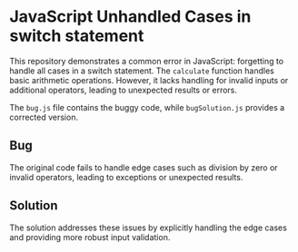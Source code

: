 # JavaScript Unhandled Cases in switch statement

This repository demonstrates a common error in JavaScript: forgetting to handle all cases in a switch statement. 
The `calculate` function handles basic arithmetic operations. However, it lacks handling for invalid inputs or additional operators, leading to unexpected results or errors.

The `bug.js` file contains the buggy code, while `bugSolution.js` provides a corrected version.

## Bug
The original code fails to handle edge cases such as division by zero or invalid operators, leading to exceptions or unexpected results. 

## Solution
The solution addresses these issues by explicitly handling the edge cases and providing more robust input validation.